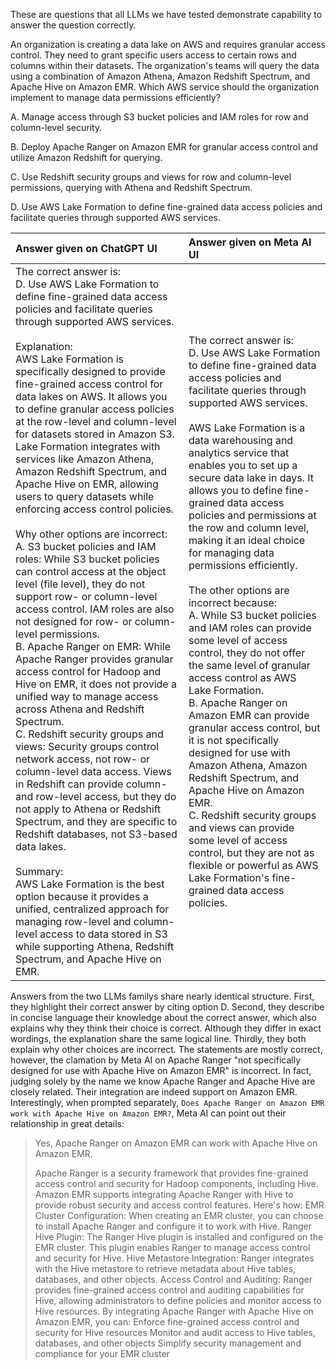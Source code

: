 These are questions that all LLMs we have tested demonstrate capability to answer the question correctly.

An organization is creating a data lake on AWS and requires granular access control. They need to grant specific users access to certain rows and columns within their datasets. The organization's teams will query the data using a combination of Amazon Athena, Amazon Redshift Spectrum, and Apache Hive on Amazon EMR. Which AWS service should the organization implement to manage data permissions efficiently?

A. Manage access through S3 bucket policies and IAM roles for row and column-level security.

B. Deploy Apache Ranger on Amazon EMR for granular access control and utilize Amazon Redshift for querying.

C. Use Redshift security groups and views for row and column-level permissions, querying with Athena and Redshift Spectrum.

D. Use AWS Lake Formation to define fine-grained data access policies and facilitate queries through supported AWS services.

|Answer given on ChatGPT UI|Answer given on Meta AI UI|
|:------|:------|
|The correct answer is:<br>D. Use AWS Lake Formation to define fine-grained data access policies and facilitate queries through supported AWS services.<br><br>Explanation:<br>AWS Lake Formation is specifically designed to provide fine-grained access control for data lakes on AWS. It allows you to define granular access policies at the row-level and column-level for datasets stored in Amazon S3. Lake Formation integrates with services like Amazon Athena, Amazon Redshift Spectrum, and Apache Hive on EMR, allowing users to query datasets while enforcing access control policies.<br><br>Why other options are incorrect:<br>A. S3 bucket policies and IAM roles: While S3 bucket policies can control access at the object level (file level), they do not support row- or column-level access control. IAM roles are also not designed for row- or column-level permissions.<br>B. Apache Ranger on EMR: While Apache Ranger provides granular access control for Hadoop and Hive on EMR, it does not provide a unified way to manage access across Athena and Redshift Spectrum.<br>C. Redshift security groups and views: Security groups control network access, not row- or column-level data access. Views in Redshift can provide column- and row-level access, but they do not apply to Athena or Redshift Spectrum, and they are specific to Redshift databases, not S3-based data lakes.<br><br>Summary:<br>AWS Lake Formation is the best option because it provides a unified, centralized approach for managing row-level and column-level access to data stored in S3 while supporting Athena, Redshift Spectrum, and Apache Hive on EMR.|The correct answer is:<br>D. Use AWS Lake Formation to define fine-grained data access policies and facilitate queries through supported AWS services.<br><br>AWS Lake Formation is a data warehousing and analytics service that enables you to set up a secure data lake in days. It allows you to define fine-grained data access policies and permissions at the row and column level, making it an ideal choice for managing data permissions efficiently.<br><br>The other options are incorrect because:<br>A. While S3 bucket policies and IAM roles can provide some level of access control, they do not offer the same level of granular access control as AWS Lake Formation.<br>B. Apache Ranger on Amazon EMR can provide granular access control, but it is not specifically designed for use with Amazon Athena, Amazon Redshift Spectrum, and Apache Hive on Amazon EMR.<br>C. Redshift security groups and views can provide some level of access control, but they are not as flexible or powerful as AWS Lake Formation's fine-grained data access policies.|

Answers from the two LLMs familys share nearly identical structure. First, they highlight their correct answer by citing option D. Second, they describe in concise language their knowledge about the correct answer, which also explains why they think their choice is correct. Although they differ in exact wordings, the explanation share the same logical line. Thirdly, they both explain why other choices are incorrect. The statements are mostly correct, however, the clamation by Meta AI on Apache Ranger "not specifically designed for use with Apache Hive on Amazon EMR" is incorrect. In fact, judging solely by the name we know Apache Ranger and Apache Hive are closely related. Their integration are indeed support on Amazon EMR. Interestingly, when prompted separately, `Does Apache Ranger on Amazon EMR work with Apache Hive on Amazon EMR?`, Meta AI can point out their relationship in great details:
>Yes, Apache Ranger on Amazon EMR can work with Apache Hive on Amazon EMR.
>
>Apache Ranger is a security framework that provides fine-grained access control and security for Hadoop components, including Hive.
>Amazon EMR supports integrating Apache Ranger with Hive to provide robust security and access control features. Here's how:
EMR Cluster Configuration: When creating an EMR cluster, you can choose to install Apache Ranger and configure it to work with Hive.
Ranger Hive Plugin: The Ranger Hive plugin is installed and configured on the EMR cluster. This plugin enables Ranger to manage access control and security for Hive.
Hive Metastore Integration: Ranger integrates with the Hive metastore to retrieve metadata about Hive tables, databases, and other objects.
Access Control and Auditing: Ranger provides fine-grained access control and auditing capabilities for Hive, allowing administrators to define policies and monitor access to Hive resources.
By integrating Apache Ranger with Apache Hive on Amazon EMR, you can:
Enforce fine-grained access control and security for Hive resources
Monitor and audit access to Hive tables, databases, and other objects
Simplify security management and compliance for your EMR cluster
